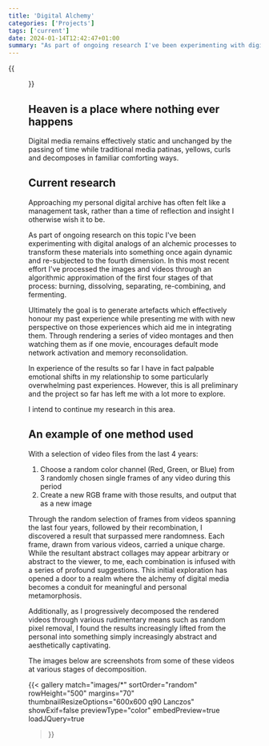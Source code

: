 ```yaml
---
title: 'Digital Alchemy'
categories: ['Projects']
tags: ['current']
date: 2024-01-14T12:42:47+01:00
summary: "As part of ongoing research I've been experimenting with digital analogs of an alchemic processes to transform my digital archives into dynamic and subjected to the passing of time. In this most recent effort I've processed the images and videos through an algorithmic approximation of the first four stages of that process: burning, dissolving, separating, re-combining, and fermenting."
---
```


{{<figure src="./images/set-281-0001.png" class="berlin-residency-image" >}}

## Heaven is a place where nothing ever happens

Digital media remains effectively static and unchanged by the passing of time while traditional media patinas, yellows, curls and decomposes in familiar comforting ways.

## Current research

Approaching my personal digital archive has often felt like a management task, rather than a time of reflection and insight I otherwise wish it to be.

As part of ongoing research on this topic I've been experimenting with digital analogs of an alchemic processes to transform these materials into something once again dynamic and re-subjected to the fourth dimension. In this most recent effort I've processed the images and videos through an algorithmic approximation of the first four stages of that process: burning, dissolving, separating, re-combining, and fermenting.

Ultimately the goal is to generate artefacts which effectively honour my past experience while presenting me with with new perspective on those experiences which aid me in integrating them. Through rendering a series of video montages and then watching them as if one movie, encourages default mode network activation and memory reconsolidation.

In experience of the results so far I have in fact palpable emotional shifts in my relationship to some particularly overwhelming past experiences. However, this is all preliminary and the project so far has left me with a lot more to explore. 

I intend to continue my research in this area.

## An example of one method used

With a selection of video files from the last 4 years:

1. Choose a random color channel (Red, Green, or Blue) from 3 randomly chosen single frames of any video during this period
2. Create a new RGB frame with those results, and output that as a new image

Through the random selection of frames from videos spanning the last four years, followed by their recombination, I discovered a result that surpassed mere randomness. Each frame, drawn from various videos, carried a unique charge. While the resultant abstract collages may appear arbitrary or abstract to the viewer, to me, each combination is infused with a series of profound suggestions. This initial exploration has opened a door to a realm where the alchemy of digital media becomes a conduit for meaningful and personal metamorphosis.

Additionally, as I progressively decomposed the rendered videos through various rudimentary means such as random pixel removal, I found the results increasingly lifted from the personal into something simply increasingly abstract and aesthetically captivating.

The images below are screenshots from some of these videos at various stages of decomposition.

{{<
  gallery
  match="images/*"
  sortOrder="random"
  rowHeight="500"
  margins="70"
  thumbnailResizeOptions="600x600 q90 Lanczos"
  showExif=false
  previewType="color"
  embedPreview=true
  loadJQuery=true
>}}
